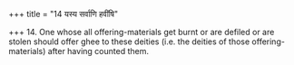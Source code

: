 +++
title = "14 यस्य सर्वाणि हवींषि"

+++
14. One whose all offering-materials get burnt or are defiled or are stolen should offer ghee to these deities (i.e. the deities of those offering-materials) after having counted them.
